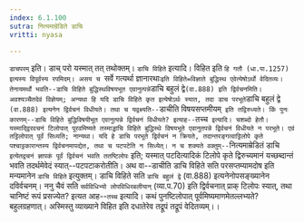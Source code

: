 ```yaml
---
index: 6.1.100
sutra: नित्यमाम्रेडिते डाचि
vritti: nyasa

---
```

`डाचपरम्` इति। डाच् परो यस्मात् तत् तथोक्तम्।
`डाचि विहिते` इत्यादि। विहित इति `हि गतौ (धा.पा.1257) इत्यस्य विपूर्वस्य रपमिदम्। असय च `सर्वे गत्यर्था ज्ञानारथाः` इति विहिते=विज्ञाते बुद्धिस्थ एवेत्येषोऽर्थो वेदितव्यः। तेनायमर्थो भवति--डाचि विहिते बुद्धिस्थविषयभूत एवानुत्पन्ने `डाचि बहुलं द्वे` (वा.888) इति द्विर्वचनमिति। अवश्यञ्चैतदेवं विज्ञेयम्; अन्यथा हि यदि डाचि विहिते कृत इत्येषोऽर्थः स्यात, तदा डाच परभूते `डाचि बहुलं द्वे` (वा.888) इत्यनेन द्विर्वचनं विधीयते। तथा च यद्वक्ष्यति--`डाचीति विषयसप्तमीयम्` इति तद्विरुध्यते। किं पुनः कारणम्--डाचि विहिते बुद्धिविषयीभूत एवानुत्पन्ने द्विर्वचनं विधीयते? इत्याह--`तच्च` इत्यादि। चशब्दो हेतौ। यस्माद्द्विरवचनं टिलोपात् पूरवमिष्यते तस्माड्डाचि विहिते बुद्धिस्थे विषयभूते एवानुतपन्ने द्विर्वचनं विधीयते न परभूते। एवं तट्टिलोपात् पूर्वं सिध्यति; नान्यथा। यदि हे डाचि परभूते द्विर्वचनं न क्रियते, तदान्तरङ्गत्वाट्टिलोपे कृते पश्चाट्टकारान्तस्य द्विर्वचनमापद्येत, तथा च पटपटेति न सिध्येत्। न च शक्यते वक्तुम्--`नित्यमाम्रेडितं डाचि` इत्येतद्वचनं ज्ञापकं पूर्वं द्विर्वचनं भवति ततष्टिलोपः` इति; यस्मात् पटदित्यादिकं टिलोपे कृते द्विरुच्यमानं यच्छब्दान्तं भवति तदर्थमेवेदं स्यात्--पटपटाकरोतीति।
अथ वा--डाचीति डाचि विहिते सति परसप्तम्यामदोष इति मन्यमानेन `डाचि विहिते` इत्युक्तम्। डाचि विहिते सति `डाचि बहुलं द्वे` (वा.888) इत्यनेनोपसङ्ख्यानेन दविर्वचनम्। ननु चैवं सति `सर्वविधिभ्यो लोपविधिरबलीयान्` (व्या.प.70) इति द्विर्वचनात् प्राक् टिलोपः स्यात्, तथा चानिष्टं रूपं प्रसज्येत? इत्यत आह--`तच्च` इत्यादि। कथं पुनष्टिलोपात् पूर्वमिष्यमाणमेतल्लभ्यते? बहुलग्रहणात्। अस्मिस्तु व्याख्याने विहित इति दधातेरेव तद्रूपं तद्रूपं वेदितव्यम्।।